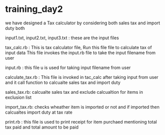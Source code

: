 # training_day2

we have designed a Tax calculator  by considering both sales tax and import duty both

input1.txt, input2.txt, input3.txt : these are the input files 

tax_calc.rb : This is tax calculator file, Run this file file to calculate tax of input data This file invokes the input.rb file to take the input  filename from user

input.rb : this file u is used for taking input filename from user

calculate_tax.rb : This file is invoked in tac_calc after taking input from user and it call function to calcualte sales tax and import duty

sales_tax.rb: calcualte sales tax and exclude calcualtion for items in exclusion list

import_tax.rb: checks wheather item is imported or not and if imported then calcualtes import duty at tax rate

print.rb : this file is used to print receipt for item purchaed mentioning total tax  paid and total amount to be  paid 
